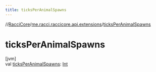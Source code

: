 ```yaml
---
title: ticksPerAnimalSpawns
---
```

//[RacciCore](../../index.html)/[me.racci.raccicore.api.extensions](index.html)/[ticksPerAnimalSpawns](ticks-per-animal-spawns.html)



# ticksPerAnimalSpawns



[jvm]\
val [ticksPerAnimalSpawns](ticks-per-animal-spawns.html): [Int](https://kotlinlang.org/api/latest/jvm/stdlib/kotlin/-int/index.html)




